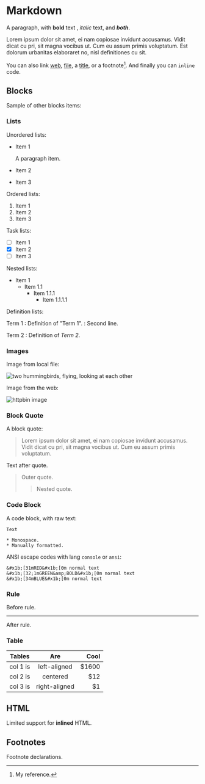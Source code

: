 # Markdown

A paragraph, with **bold** text , *italic* text, and ***both***.

Lorem ipsum dolor sit amet, ei nam copiosae invidunt accusamus. Vidit dicat cu pri, sit magna vocibus ut. Cum eu assum primis voluptatum. Est dolorum urbanitas elaboraret no, nisl definitiones cu sit.

You can also link [web](https://httpbin.org), [file](../../image/res/zdenek-machacek-unsplash.jpg), a [title](#table "Table"), or a footnote[^1]. And finally you can `inline` code.

## Blocks

Sample of other blocks items:

### Lists

Unordered lists:

* Item 1

  A paragraph item.
* Item 2
* Item 3

Ordered lists:

1. Item 1
2. Item 2
3. Item 3

Task lists:

- [ ] Item 1
- [x] Item 2
- [ ] Item 3

Nested lists:

* Item 1
    * Item 1.1
        * Item 1.1.1
            * Item 1.1.1.1

Definition lists:

Term 1
: Definition of "Term 1".
: Second line.

Term 2
: Definition of *Term 2*.  

### Images

Image from local file:

![two hummingbirds, flying, looking at each other](../../image/res/zdenek-machacek-unsplash.jpg "Title text")

Image from the web:

![httpbin image](https://httpbin.org/image)

### Block Quote

A block quote:

> Lorem ipsum dolor sit amet, ei nam copiosae invidunt accusamus.
> Vidit dicat cu pri, sit magna vocibus ut. Cum eu assum primis voluptatum.

Text after quote.

> Outer quote. 
>> Nested quote.

### Code Block

A code block, with raw text:

```
Text

* Monospace.
* Manually formatted.
```

ANSI escape codes with lang `console` or `ansi`:

```console
&#x1b;[31mRED&#x1b;[0m normal text
&#x1b;[32;1mGREEN&amp;BOLD&#x1b;[0m normal text
&#x1b;[34mBLUE&#x1b;[0m normal text
```

### Rule

Before rule. 

-------------

After rule.

### Table

| Tables   |      Are      |  Cool |
|----------|:-------------:|------:|
| col 1 is |  left-aligned | $1600 |
| col 2 is |    centered   |   $12 |
| col 3 is | right-aligned |    $1 |

## HTML

Limited support for <b>inlined</b> HTML.

## Footnotes

Footnote declarations.

[^1]: My reference.